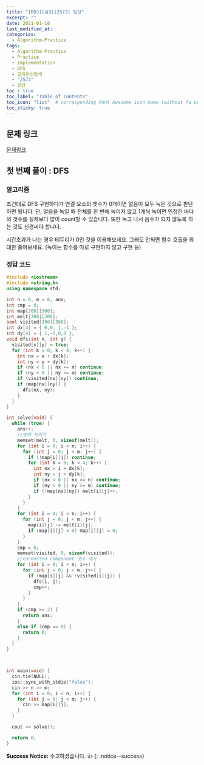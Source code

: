```yaml
---
title: "[BOJ][실3][2573] 빙산"
excerpt: ""
date: 2021-01-10
last_modified_at:
categories:
  - Algorithm-Practice
tags:
  - Algorithm-Practice
  - Practice
  - Implementation
  - DFS
  - 깊이우선탐색
  - "2573"
  - 빙산
toc : true
toc_label: "Table of contents"
toc_icon: "list"  # corresponding Font Awesome icon name (without fa prefix)
toc_sticky: true
---
```


## 문제 링크

[문제링크](boj.kr/2573)  

## 첫 번째 풀이 : DFS

### 알고리즘

조건대로 DFS 구현하다가 연결 요소의 갯수가 0개이면 얼음이 모두 녹은 것으로 판단하면 됩니다. 단, 얼음을 녹일 때 전체를 한 번에 녹이지 않고 1개씩 녹이면 인접한 바다의 갯수를 실제보다 많이 count할 수 있습니다. 또한 녹고 나서 음수가 되지 않도록 하는 것도 신경써야 합니다.  

시간초과가 나는 경우 테두리가 0인 것을 이용해보세요. 그래도 안되면 함수 호출을 최대한 줄여보세요. (녹이는 함수를 따로 구현하지 않고 구현 등)

### 정답 코드

```cpp
#include <iostream>
#include <string.h>
using namespace std;

int n = 0, m = 0, ans;
int cmp = 0;
int map[300][300];
int melt[300][300];
bool visited[300][300];
int dx[4] = { 0,0, 1,-1 };
int dy[4] = { 1,-1,0,0 };
void dfs(int x, int y) {
  visited[x][y] = true;
  for (int k = 0; k < 4; k++) {
    int nx = x + dx[k];
    int ny = y + dy[k];
    if (nx < 0 || nx >= n) continue;
    if (ny < 0 || ny >= m) continue;
    if (visited[nx][ny]) continue;
    if (map[nx][ny]) {
      dfs(nx, ny);
    }
  }
}

int solve(void) {
  while (true) {
    ans++;
    //빙하 녹이기
    memset(melt, 0, sizeof(melt));
    for (int i = 0; i < n; i++) {
      for (int j = 0; j < m; j++) {
        if (!map[i][j]) continue;
        for (int k = 0; k < 4; k++) {
          int nx = i + dx[k];
          int ny = j + dy[k];
          if (nx < 0 || nx >= n) continue;
          if (ny < 0 || ny >= m) continue;
          if (!map[nx][ny]) melt[i][j]++;
        }
      }
    }
    for (int i = 0; i < n; i++) {
      for (int j = 0; j < m; j++) {
        map[i][j] -= melt[i][j];
        if (map[i][j] < 0) map[i][j] = 0;
      }
    }
    cmp = 0;
    memset(visited, 0, sizeof(visited));
    //connected component 갯수 세기
    for (int i = 0; i < n; i++) {
      for (int j = 0; j < m; j++) {
        if (map[i][j] && !visited[i][j]) {
          dfs(i, j);
          cmp++;
        }
      }
    }
    if (cmp >= 2) {
      return ans;
    }
    else if (cmp == 0) {
      return 0;
    }
  }
}



int main(void) {
  cin.tie(NULL);
  ios::sync_with_stdio("false");
  cin >> n >> m;
  for (int i = 0; i < n; i++) {
    for (int j = 0; j < m; j++) {
      cin >> map[i][j];
    }
  }

  cout << solve();

  return 0;
}
```


**Success Notice:**
수고하셨습니다. :+1:
{: .notice--success}


